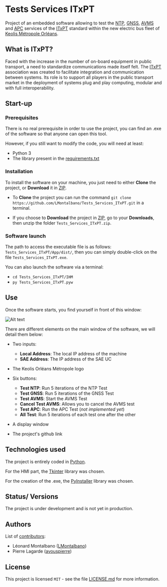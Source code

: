 # Tests Services ITxPT

Project of an embedded software allowing to test the 
[NTP](https://wiki.itxpt.org/index.php?title=S02P02-Time_-_v2.1.1), 
[GNSS](https://wiki.itxpt.org/index.php?title=S02P03-GNSSLocation_-_v2.1.1), 
[AVMS](https://wiki.itxpt.org/index.php?title=S02P06-AVMS_-_v2.1.1) 
and [APC](https://wiki.itxpt.org/index.php?title=S02P07-APC_-_v2.1.1) 
services of the [ITxPT](https://itxpt.org/) standard within the new electric bus fleet of 
[Keolis Métropole Orléans](https://www.reseau-tao.fr/index.php?).

## What is ITxPT?
Faced with the increase in the number of on-board equipment in public transport, a need to standardize
communications made itself felt.
The [ITxPT](https://itxpt.org/) association was created to facilitate integration and communication between
systems. Its role is to support all players in the public transport market in the deployment of systems
plug and play computing, modular and with full interoperability. 


## Start-up

### Prerequisites

There is no real prerequisite in order to use the project, you can find an .exe of the software so that anyone can open
this tool. 

However, if you still want to modify the code, you will need at least: 

- Python 3
- The library present in the [requirements.txt](https://github.com/LMontalbano/Tests_Services_ITxPT/blob/main/requirements.txt)

### Installation

To install the software on your machine, you just need to either **Clone**
the project, or **Download** it in [ZIP](https://github.com/LMontalbano/Tests_Services_ITxPT/archive/refs/heads/main.zip).

- To **Clone** the project you can run the command
``git clone https://github.com/LMontalbano/Tests_Services_ITxPT.git`` in a terminal.
  

- If you choose to **Download** the project in 
[ZIP](https://github.com/LMontalbano/Tests_Services_ITxPT/archive/refs/heads/main.zip),
go to your **Downloads**, then unzip the folder ``Tests_Services_ITxPT.zip``. 

### Software launch

The path to access the executable file is as follows: ``Tests_Services_ITxPT/App/dist/``, then you can
simply double-click on the file ``Tests_Services_ITxPT.exe``.

You can also launch the software via a terminal:
- ``cd Tests_Services_ITxPT/IHM``
- ``py Tests_Services_ITxPT.pyw``

## Use
Once the software starts, you find yourself in front of this window:


![Alt text](https://github.com/LMontalbano/Tests_Services_ITxPT/blob/main/Docs/app_screenshot.png?raw=true "app_screenshot")

There are different elements on the main window of the software, we will detail them below:

- Two inputs:
  - **Local Address**: The local IP address of the machine
  - **SAE Address**: The IP address of the SAE UC
	

- The Keolis Orléans Métropole logo


- Six buttons:
  - **Test NTP**: Run 5 iterations of the NTP Test
  - **Test GNSS**: Run 5 iterations of the GNSS Test
  - **Test AVMS**: Start the AVMS Test
  - **Cancel Test AVMS**: Allows you to cancel the AVMS test
  - **Test APC**: Run the APC Test (_not implemented yet_)
  - **All Test**: Run 5 iterations of each test one after the other
    

- A display window
	

- The project's github link

## Technologies used
The project is entirely coded in [Python](https://www.python.org/).
 

For the HMI part, the [Tkinter](https://docs.python.org/3/library/tkinter.html) library was chosen.

For the creation of the .exe, the [PyInstaller](https://www.pyinstaller.org/) library was chosen.



## Status/ Versions
The project is under development and is not yet in production.

## Authors
List of [contributors](https://github.com/LMontalbano/Tests_Services_ITxPT/graphs/contributors): 
- Léonard Montalbano ([LMontalbano](https://github.com/LMontalbano))
- Pierre Lagarde ([avouspierre](https://github.com/avouspierre))

## License

This project is licensed ``MIT`` - see the file [LICENSE.md](LICENSE.md) for more information.


